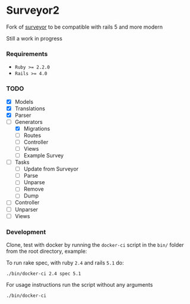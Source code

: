 # Surveyor2

Fork of [surveyor](https://github.com/NUBIC/surveyor) to be compatible with rails 5 and more modern

Still a work in progress

### Requirements

* `Ruby >= 2.2.0`
* `Rails >= 4.0 `

### TODO

* [X] Models
* [X] Translations
* [X] Parser
* [ ] Generators
  * [X] Migrations 
  * [ ] Routes
  * [ ] Controller
  * [ ] Views
  * [ ] Example Survey
* [ ] Tasks
  * [ ] Update from Surveyor
  * [ ] Parse
  * [ ] Unparse
  * [ ] Remove
  * [ ] Dump
* [ ] Controller
* [ ] Unparser
* [ ] Views

### Development

Clone, test with docker by running the `docker-ci` script in the `bin/` folder from the root directory, example:

To run rake spec, with ruby `2.4` and rails `5.1` do:

`./bin/docker-ci 2.4 spec 5.1`

For usage instructions run the script without any arguments

`./bin/docker-ci`
